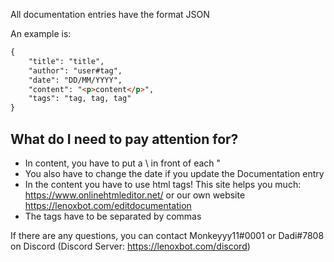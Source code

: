All documentation entries have the format JSON

An example is: 

```md
{
    "title": "title",
    "author": "user#tag",
    "date": "DD/MM/YYYY",
    "content": "<p>content</p>",
    "tags": "tag, tag, tag"
}
```

## What do I need to pay attention for?
- In content, you have to put a \ in front of each "
- You also have to change the date if you update the Documentation entry
- In the content you have to use html tags! This site helps you much: https://www.onlinehtmleditor.net/ or our own website https://lenoxbot.com/editdocumentation
- The tags have to be separated by commas

If there are any questions, you can contact Monkeyyy11#0001 or Dadi#7808 on Discord (Discord Server: https://lenoxbot.com/discord)
